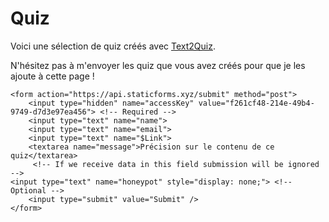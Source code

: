 # Quiz

Voici une sélection de quiz créés avec [Text2Quiz](https://text2quiz.vercel.app/).

N'hésitez pas à m'envoyer les quiz que vous avez créés pour que je les ajoute à cette page !

    <form action="https://api.staticforms.xyz/submit" method="post">
        <input type="hidden" name="accessKey" value="f261cf48-214e-49b4-9749-d7d3e97ea456"> <!-- Required -->
        <input type="text" name="name">
        <input type="text" name="email">
		<input type="text" name="$Link">
        <textarea name="message">Précision sur le contenu de ce quiz</textarea>
		 <!-- If we receive data in this field submission will be ignored -->
    <input type="text" name="honeypot" style="display: none;"> <!-- Optional -->
        <input type="submit" value="Submit" />
    </form>
